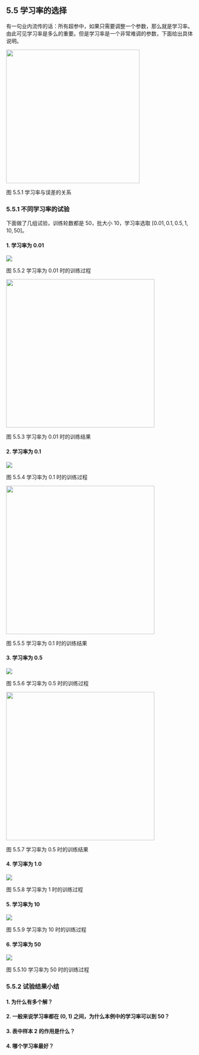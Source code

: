 
## 5.5 学习率的选择

有一句业内流传的话：所有超参中，如果只需要调整一个参数，那么就是学习率。由此可见学习率是多么的重要。但是学习率是一个非常难调的参数，下面给出具体说明。

<img src="./img/learning_rate.png" width=360>

图 5.5.1 学习率与误差的关系

### 5.5.1 不同学习率的试验

下面做了几组试验，训练轮数都是 50，批大小 10，学习率选取 $[0.01,0.1,0.5,1,10,50]$。

#### 1. 学习率为 0.01

<img src="./img/lr_001_loss.png">

图 5.5.2 学习率为 0.01 时的训练过程

<img src="./img/lr_001_result.png" width=400>

图 5.5.3 学习率为 0.01 时的训练结果

#### 2. 学习率为 0.1

<img src="./img/lr_01_loss.png">

图 5.5.4 学习率为 0.1 时的训练过程

<img src="./img/lr_01_result.png" width=400>

图 5.5.5 学习率为 0.1 时的训练结果

#### 3. 学习率为 0.5

<img src="./img/lr_05_loss.png">

图 5.5.6 学习率为 0.5 时的训练过程

<img src="./img/lr_05_result.png" width=400/>

图 5.5.7 学习率为 0.5 时的训练结果

#### 4. 学习率为 1.0

<img src="./img/lr_1_loss.png">

图 5.5.8 学习率为 1 时的训练过程

#### 5. 学习率为 10

<img src="./img/lr_10_loss.png">

图 5.5.9 学习率为 10 时的训练过程

#### 6. 学习率为 50

<img src="./img/lr_50_loss.png">

图 5.5.10 学习率为 50 时的训练过程

### 5.5.2 试验结果小结

#### 1. 为什么有多个解？

#### 2. 一般来说学习率都在 $(0,1)$ 之间，为什么本例中的学习率可以到 50？

#### 3. 表中样本 2 的作用是什么？

#### 4. 哪个学习率最好？
